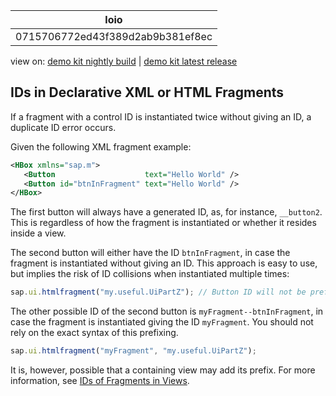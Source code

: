 <!-- loio0715706772ed43f389d2ab9b381ef8ec -->

| loio |
| -----|
| 0715706772ed43f389d2ab9b381ef8ec |

<div id="loio">

view on: [demo kit nightly build](https://openui5nightly.hana.ondemand.com/#/topic/0715706772ed43f389d2ab9b381ef8ec) | [demo kit latest release](https://openui5.hana.ondemand.com/#/topic/0715706772ed43f389d2ab9b381ef8ec)</div>

## IDs in Declarative XML or HTML Fragments

If a fragment with a control ID is instantiated twice without giving an ID, a duplicate ID error occurs.

Given the following XML fragment example:

``` xml
<HBox xmlns="sap.m">
   <Button                    text="Hello World" />
   <Button id="btnInFragment" text="Hello World" />
</HBox>
```

The first button will always have a generated ID, as, for instance, `__button2`. This is regardless of how the fragment is instantiated or whether it resides inside a view.

The second button will either have the ID `btnInFragment`, in case the fragment is instantiated without giving an ID. This approach is easy to use, but implies the risk of ID collisions when instantiated multiple times:

``` js
sap.ui.htmlfragment("my.useful.UiPartZ"); // Button ID will not be prefixed
```

The other possible ID of the second button is `myFragment--btnInFragment`, in case the fragment is instantiated giving the ID `myFragment`. You should not rely on the exact syntax of this prefixing.

``` js
sap.ui.htmlfragment("myFragment", "my.useful.UiPartZ");
```

It is, however, possible that a containing view may add its prefix. For more information, see [IDs of Fragments in Views](IDs_of_Fragments_in_Views_f10bf70.md).

